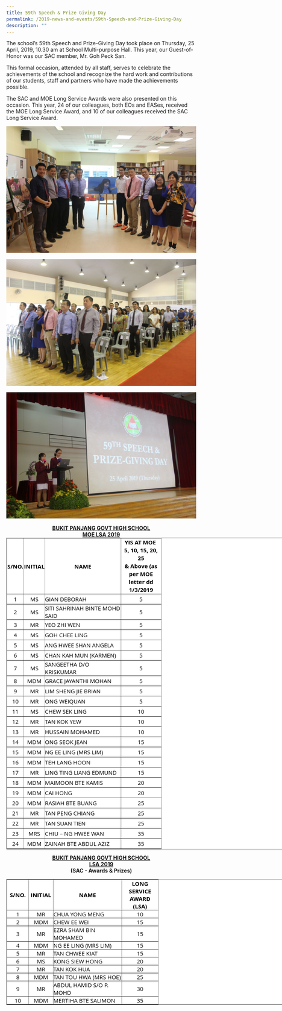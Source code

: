 ```yaml
---
title: 59th Speech & Prize Giving Day
permalink: /2019-news-and-events/59th-Speech-and-Prize-Giving-Day
description: ""
---
```

The school’s 59th Speech and Prize-Giving Day took place on Thursday, 25 April, 2019, 10.30 am at School Multi-purpose Hall. This year, our Guest-of-Honor was our SAC member, Mr. Goh Peck San.

  

This formal occasion, attended by all staff, serves to celebrate the achievements of the school and recognize the hard work and contributions of our students, staff and partners who have made the achievements possible.

  

The SAC and MOE Long Service Awards were also presented on this occasion. This year, 24 of our colleagues, both EOs and EASes, received the MOE Long Service Award, and 10 of our colleagues received the SAC Long Service Award.

![](/images/Speech%20Day%2001.jpeg)

![](/images/Speech%20Day%2002.jpeg)

![](/images/Speech%20Day%2003.jpeg)



<center><strong><u>BUKIT PANJANG GOVT HIGH SCHOOL
<br>MOE LSA 2019</u></strong></center>

  

<table border="1" cellspacing="0" cellpadding="0" style="margin: 0px; outline: 0px; padding: 0px; color: rgb(0, 0, 0); font-family: &quot;Open Sans&quot;, sans-serif; font-size: 15px; font-style: normal; font-variant-ligatures: normal; font-variant-caps: normal; font-weight: 400; letter-spacing: normal; orphans: 2; text-align: left; text-transform: none; white-space: normal; widows: 2; word-spacing: 0px; -webkit-text-stroke-width: 0px; background-color: rgb(255, 255, 255); text-decoration-thickness: initial; text-decoration-style: initial; text-decoration-color: initial; width: 820px;"><colgroup style="margin: 0px; outline: 0px; padding: 0px;"><col width="44" style="margin: 0px; outline: 0px; padding: 0px;"><col width="51" style="margin: 0px; outline: 0px; padding: 0px;"><col width="201" style="margin: 0px; outline: 0px; padding: 0px;"><col width="106" style="margin: 0px; outline: 0px; padding: 0px;"></colgroup><tbody style="margin: 0px; outline: 0px; padding: 0px;"><tr style="margin: 0px; outline: 0px; padding: 0px;"><td width="44" height="85" style="margin: 0px; outline: 0px; padding: 0px; text-align: center;"><b style="margin: 0px; outline: 0px; padding: 0px;">S/NO.</b></td><td width="51" style="margin: 0px; outline: 0px; padding: 0px; text-align: center;"><b style="margin: 0px; outline: 0px; padding: 0px;">INITIAL</b></td><td width="201" style="margin: 0px; outline: 0px; padding: 0px; text-align: center;"><b style="margin: 0px; outline: 0px; padding: 0px;">NAME</b></td><td width="106" style="margin: 0px; outline: 0px; padding: 0px;"><div style="margin: 0px; outline: 0px; padding: 0px; line-height: 21px; text-align: center;"><b style="margin: 0px; outline: 0px; padding: 0px; background-color: initial;">YIS AT MOE&nbsp;</b></div><b style="margin: 0px; outline: 0px; padding: 0px;"><div style="margin: 0px; outline: 0px; padding: 0px; line-height: 21px; text-align: center;"><b style="margin: 0px; outline: 0px; padding: 0px; background-color: initial;">5, 10, 15, 20, 25</b></div><div style="margin: 0px; outline: 0px; padding: 0px; line-height: 21px; text-align: center;"><b style="margin: 0px; outline: 0px; padding: 0px; background-color: initial;">&amp; Above (as per MOE letter dd 1/3/2019</b></div></b></td></tr><tr style="margin: 0px; outline: 0px; padding: 0px;"><td height="26" style="margin: 0px; outline: 0px; padding: 0px; text-align: center;">1</td><td style="margin: 0px; outline: 0px; padding: 0px; text-align: center;">MS</td><td style="margin: 0px; outline: 0px; padding: 0px; text-align: left;">GIAN DEBORAH</td><td width="106" style="margin: 0px; outline: 0px; padding: 0px; text-align: center;">5</td></tr><tr style="margin: 0px; outline: 0px; padding: 0px;"><td width="44" height="26" style="margin: 0px; outline: 0px; padding: 0px; text-align: center;">2</td><td style="margin: 0px; outline: 0px; padding: 0px; text-align: center;">MS</td><td width="201" style="margin: 0px; outline: 0px; padding: 0px; text-align: left;">SITI SAHRINAH BINTE MOHD SAID</td><td width="106" style="margin: 0px; outline: 0px; padding: 0px; text-align: center;">5</td></tr><tr style="margin: 0px; outline: 0px; padding: 0px;"><td height="26" style="margin: 0px; outline: 0px; padding: 0px; text-align: center;">3</td><td style="margin: 0px; outline: 0px; padding: 0px; text-align: center;">MR</td><td width="201" style="margin: 0px; outline: 0px; padding: 0px; text-align: left;">YEO ZHI WEN</td><td width="106" style="margin: 0px; outline: 0px; padding: 0px; text-align: center;">5</td></tr><tr style="margin: 0px; outline: 0px; padding: 0px;"><td width="44" height="26" style="margin: 0px; outline: 0px; padding: 0px; text-align: center;">4</td><td style="margin: 0px; outline: 0px; padding: 0px; text-align: center;">MS</td><td style="margin: 0px; outline: 0px; padding: 0px; text-align: left;">GOH CHEE LING</td><td width="106" style="margin: 0px; outline: 0px; padding: 0px; text-align: center;">5</td></tr><tr style="margin: 0px; outline: 0px; padding: 0px;"><td height="26" style="margin: 0px; outline: 0px; padding: 0px; text-align: center;">5</td><td style="margin: 0px; outline: 0px; padding: 0px; text-align: center;">MS</td><td style="margin: 0px; outline: 0px; padding: 0px; text-align: left;">ANG HWEE SHAN ANGELA</td><td width="106" style="margin: 0px; outline: 0px; padding: 0px; text-align: center;">5</td></tr><tr style="margin: 0px; outline: 0px; padding: 0px;"><td width="44" height="26" style="margin: 0px; outline: 0px; padding: 0px; text-align: center;">6</td><td style="margin: 0px; outline: 0px; padding: 0px; text-align: center;">MS</td><td width="201" style="margin: 0px; outline: 0px; padding: 0px; text-align: left;">CHAN KAH MUN (KARMEN)</td><td width="106" style="margin: 0px; outline: 0px; padding: 0px; text-align: center;">5</td></tr><tr style="margin: 0px; outline: 0px; padding: 0px;"><td height="26" style="margin: 0px; outline: 0px; padding: 0px; text-align: center;">7</td><td style="margin: 0px; outline: 0px; padding: 0px; text-align: center;">MS</td><td width="201" style="margin: 0px; outline: 0px; padding: 0px; text-align: left;">SANGEETHA D/O KRISKUMAR</td><td width="106" style="margin: 0px; outline: 0px; padding: 0px; text-align: center;">5</td></tr><tr style="margin: 0px; outline: 0px; padding: 0px;"><td width="44" height="26" style="margin: 0px; outline: 0px; padding: 0px; text-align: center;">8</td><td width="51" style="margin: 0px; outline: 0px; padding: 0px; text-align: center;">MDM</td><td width="201" style="margin: 0px; outline: 0px; padding: 0px; text-align: left;">GRACE JAYANTHI MOHAN</td><td width="106" style="margin: 0px; outline: 0px; padding: 0px; text-align: center;">5</td></tr><tr style="margin: 0px; outline: 0px; padding: 0px;"><td height="26" style="margin: 0px; outline: 0px; padding: 0px; text-align: center;">9</td><td style="margin: 0px; outline: 0px; padding: 0px; text-align: center;">MR</td><td width="201" style="margin: 0px; outline: 0px; padding: 0px; text-align: left;">LIM SHENG JIE BRIAN</td><td width="106" style="margin: 0px; outline: 0px; padding: 0px; text-align: center;">5</td></tr><tr style="margin: 0px; outline: 0px; padding: 0px;"><td width="44" height="26" style="margin: 0px; outline: 0px; padding: 0px; text-align: center;">10</td><td style="margin: 0px; outline: 0px; padding: 0px; text-align: center;">MR</td><td width="201" style="margin: 0px; outline: 0px; padding: 0px; text-align: left;">ONG WEIQUAN</td><td width="106" style="margin: 0px; outline: 0px; padding: 0px; text-align: center;">5</td></tr><tr style="margin: 0px; outline: 0px; padding: 0px;"><td height="26" style="margin: 0px; outline: 0px; padding: 0px; text-align: center;">11</td><td style="margin: 0px; outline: 0px; padding: 0px; text-align: center;">MS</td><td width="201" style="margin: 0px; outline: 0px; padding: 0px; text-align: left;">CHEW SEK LING</td><td width="106" style="margin: 0px; outline: 0px; padding: 0px; text-align: center;">10</td></tr><tr style="margin: 0px; outline: 0px; padding: 0px;"><td width="44" height="26" style="margin: 0px; outline: 0px; padding: 0px; text-align: center;">12</td><td width="51" style="margin: 0px; outline: 0px; padding: 0px; text-align: center;">MR</td><td width="201" style="margin: 0px; outline: 0px; padding: 0px; text-align: left;">TAN KOK YEW</td><td width="106" style="margin: 0px; outline: 0px; padding: 0px; text-align: center;">10</td></tr><tr style="margin: 0px; outline: 0px; padding: 0px;"><td height="26" style="margin: 0px; outline: 0px; padding: 0px; text-align: center;">13</td><td style="margin: 0px; outline: 0px; padding: 0px; text-align: center;">MR</td><td width="201" style="margin: 0px; outline: 0px; padding: 0px; text-align: left;">HUSSAIN MOHAMED</td><td width="106" style="margin: 0px; outline: 0px; padding: 0px; text-align: center;">10</td></tr><tr style="margin: 0px; outline: 0px; padding: 0px;"><td width="44" height="26" style="margin: 0px; outline: 0px; padding: 0px; text-align: center;">14</td><td width="51" style="margin: 0px; outline: 0px; padding: 0px; text-align: center;">MDM</td><td width="201" style="margin: 0px; outline: 0px; padding: 0px; text-align: left;">ONG SEOK JEAN</td><td width="106" style="margin: 0px; outline: 0px; padding: 0px; text-align: center;">15</td></tr><tr style="margin: 0px; outline: 0px; padding: 0px;"><td height="26" style="margin: 0px; outline: 0px; padding: 0px; text-align: center;">15</td><td width="51" style="margin: 0px; outline: 0px; padding: 0px; text-align: center;">MDM</td><td width="201" style="margin: 0px; outline: 0px; padding: 0px; text-align: left;">NG EE LING (MRS LIM)</td><td width="106" style="margin: 0px; outline: 0px; padding: 0px; text-align: center;">15</td></tr><tr style="margin: 0px; outline: 0px; padding: 0px;"><td width="44" height="26" style="margin: 0px; outline: 0px; padding: 0px; text-align: center;">16</td><td width="51" style="margin: 0px; outline: 0px; padding: 0px; text-align: center;">MDM</td><td width="201" style="margin: 0px; outline: 0px; padding: 0px; text-align: left;">TEH LANG HOON</td><td width="106" style="margin: 0px; outline: 0px; padding: 0px; text-align: center;">15</td></tr><tr style="margin: 0px; outline: 0px; padding: 0px;"><td height="26" style="margin: 0px; outline: 0px; padding: 0px; text-align: center;">17</td><td width="51" style="margin: 0px; outline: 0px; padding: 0px; text-align: center;">MR</td><td width="201" style="margin: 0px; outline: 0px; padding: 0px; text-align: left;">LING TING LIANG EDMUND</td><td width="106" style="margin: 0px; outline: 0px; padding: 0px; text-align: center;">15</td></tr><tr style="margin: 0px; outline: 0px; padding: 0px;"><td width="44" height="26" style="margin: 0px; outline: 0px; padding: 0px; text-align: center;">18</td><td width="51" style="margin: 0px; outline: 0px; padding: 0px; text-align: center;">MDM</td><td width="201" style="margin: 0px; outline: 0px; padding: 0px; text-align: left;">MAIMOON BTE KAMIS</td><td width="106" style="margin: 0px; outline: 0px; padding: 0px; text-align: center;">20</td></tr><tr style="margin: 0px; outline: 0px; padding: 0px;"><td height="26" style="margin: 0px; outline: 0px; padding: 0px; text-align: center;">19</td><td width="51" style="margin: 0px; outline: 0px; padding: 0px; text-align: center;">MDM</td><td width="201" style="margin: 0px; outline: 0px; padding: 0px; text-align: left;">CAI HONG</td><td width="106" style="margin: 0px; outline: 0px; padding: 0px; text-align: center;">20</td></tr><tr style="margin: 0px; outline: 0px; padding: 0px;"><td width="44" height="26" style="margin: 0px; outline: 0px; padding: 0px; text-align: center;">20</td><td style="margin: 0px; outline: 0px; padding: 0px; text-align: center;">MDM</td><td width="201" style="margin: 0px; outline: 0px; padding: 0px; text-align: left;">RASIAH BTE BUANG</td><td width="106" style="margin: 0px; outline: 0px; padding: 0px; text-align: center;">25</td></tr><tr style="margin: 0px; outline: 0px; padding: 0px;"><td height="26" style="margin: 0px; outline: 0px; padding: 0px; text-align: center;">21</td><td width="51" style="margin: 0px; outline: 0px; padding: 0px; text-align: center;">MR</td><td width="201" style="margin: 0px; outline: 0px; padding: 0px; text-align: left;">TAN PENG CHIANG</td><td width="106" style="margin: 0px; outline: 0px; padding: 0px; text-align: center;">25</td></tr><tr style="margin: 0px; outline: 0px; padding: 0px;"><td width="44" height="26" style="margin: 0px; outline: 0px; padding: 0px; text-align: center;">22</td><td width="51" style="margin: 0px; outline: 0px; padding: 0px; text-align: center;">MR</td><td width="201" style="margin: 0px; outline: 0px; padding: 0px; text-align: left;">TAN SUAN TIEN</td><td width="106" style="margin: 0px; outline: 0px; padding: 0px; text-align: center;">25</td></tr><tr style="margin: 0px; outline: 0px; padding: 0px;"><td height="26" style="margin: 0px; outline: 0px; padding: 0px; text-align: center;">23</td><td width="51" style="margin: 0px; outline: 0px; padding: 0px; text-align: center;">MRS</td><td width="201" style="margin: 0px; outline: 0px; padding: 0px; text-align: left;">CHIU – NG HWEE WAN</td><td width="106" style="margin: 0px; outline: 0px; padding: 0px; text-align: center;">35</td></tr><tr style="margin: 0px; outline: 0px; padding: 0px;"><td width="44" height="26" style="margin: 0px; outline: 0px; padding: 0px; text-align: center;">24</td><td width="51" style="margin: 0px; outline: 0px; padding: 0px; text-align: center;">MDM</td><td width="201" style="margin: 0px; outline: 0px; padding: 0px; text-align: left;">ZAINAH BTE ABDUL AZIZ</td><td width="106" style="margin: 0px; outline: 0px; padding: 0px; text-align: center;">35</td></tr></tbody></table>

  

<strong><center><u>BUKIT PANJANG GOVT HIGH SCHOOL</u>
	<br><u>LSA 2019</u>
	<br>(SAC - Awards & Prizes)</center></strong>

  

<table border="1" cellspacing="0" cellpadding="0" style="margin: 0px; outline: 0px; padding: 0px; color: rgb(0, 0, 0); font-family: &quot;Open Sans&quot;, sans-serif; font-size: 15px; font-style: normal; font-variant-ligatures: normal; font-variant-caps: normal; font-weight: 400; letter-spacing: normal; orphans: 2; text-align: left; text-transform: none; white-space: normal; widows: 2; word-spacing: 0px; -webkit-text-stroke-width: 0px; background-color: rgb(255, 255, 255); text-decoration-thickness: initial; text-decoration-style: initial; text-decoration-color: initial; width: 820px;"><colgroup style="margin: 0px; outline: 0px; padding: 0px;"><col width="57" style="margin: 0px; outline: 0px; padding: 0px;"><col width="64" style="margin: 0px; outline: 0px; padding: 0px;"><col width="181" style="margin: 0px; outline: 0px; padding: 0px;"><col width="96" style="margin: 0px; outline: 0px; padding: 0px;"></colgroup><tbody style="margin: 0px; outline: 0px; padding: 0px;"><tr style="margin: 0px; outline: 0px; padding: 0px;"><td width="57" height="34" style="margin: 0px; outline: 0px; padding: 0px; text-align: center;"><b style="margin: 0px; outline: 0px; padding: 0px;">S/NO.</b></td><td width="64" style="margin: 0px; outline: 0px; padding: 0px; text-align: center;"><b style="margin: 0px; outline: 0px; padding: 0px;">INITIAL</b></td><td width="181" style="margin: 0px; outline: 0px; padding: 0px; text-align: center;"><b style="margin: 0px; outline: 0px; padding: 0px;">NAME</b></td><td width="96" style="margin: 0px; outline: 0px; padding: 0px; text-align: center;"><b style="margin: 0px; outline: 0px; padding: 0px;">LONG SERVICE AWARD (LSA)</b></td></tr><tr style="margin: 0px; outline: 0px; padding: 0px;"><td height="20" style="margin: 0px; outline: 0px; padding: 0px; text-align: center;">1</td><td style="margin: 0px; outline: 0px; padding: 0px; text-align: center;">MR</td><td style="margin: 0px; outline: 0px; padding: 0px; text-align: left;">CHUA YONG MENG</td><td style="margin: 0px; outline: 0px; padding: 0px; text-align: center;">10</td></tr><tr style="margin: 0px; outline: 0px; padding: 0px;"><td width="57" height="20" style="margin: 0px; outline: 0px; padding: 0px; text-align: center;">2</td><td width="64" style="margin: 0px; outline: 0px; padding: 0px; text-align: center;">MDM</td><td width="181" style="margin: 0px; outline: 0px; padding: 0px; text-align: left;">CHEW EE WEI</td><td style="margin: 0px; outline: 0px; padding: 0px; text-align: center;">15</td></tr><tr style="margin: 0px; outline: 0px; padding: 0px;"><td height="20" style="margin: 0px; outline: 0px; padding: 0px; text-align: center;">3</td><td width="64" style="margin: 0px; outline: 0px; padding: 0px; text-align: center;">MR</td><td width="181" style="margin: 0px; outline: 0px; padding: 0px; text-align: left;">EZRA SHAM BIN MOHAMED</td><td style="margin: 0px; outline: 0px; padding: 0px; text-align: center;">15</td></tr><tr style="margin: 0px; outline: 0px; padding: 0px;"><td width="57" height="20" style="margin: 0px; outline: 0px; padding: 0px; text-align: center;">4</td><td width="64" style="margin: 0px; outline: 0px; padding: 0px; text-align: center;">MDM</td><td width="181" style="margin: 0px; outline: 0px; padding: 0px; text-align: left;">NG EE LING (MRS LIM)</td><td style="margin: 0px; outline: 0px; padding: 0px; text-align: center;">15</td></tr><tr style="margin: 0px; outline: 0px; padding: 0px;"><td height="20" style="margin: 0px; outline: 0px; padding: 0px; text-align: center;">5</td><td width="64" style="margin: 0px; outline: 0px; padding: 0px; text-align: center;">MR</td><td width="181" style="margin: 0px; outline: 0px; padding: 0px; text-align: left;">TAN CHWEE KIAT</td><td style="margin: 0px; outline: 0px; padding: 0px; text-align: center;">15</td></tr><tr style="margin: 0px; outline: 0px; padding: 0px;"><td width="57" height="20" style="margin: 0px; outline: 0px; padding: 0px; text-align: center;">6</td><td width="64" style="margin: 0px; outline: 0px; padding: 0px; text-align: center;">MS</td><td width="181" style="margin: 0px; outline: 0px; padding: 0px; text-align: left;">KONG SIEW HONG</td><td style="margin: 0px; outline: 0px; padding: 0px; text-align: center;">20</td></tr><tr style="margin: 0px; outline: 0px; padding: 0px;"><td height="20" style="margin: 0px; outline: 0px; padding: 0px; text-align: center;">7</td><td width="64" style="margin: 0px; outline: 0px; padding: 0px; text-align: center;">MR</td><td width="181" style="margin: 0px; outline: 0px; padding: 0px; text-align: left;">TAN KOK HUA</td><td style="margin: 0px; outline: 0px; padding: 0px; text-align: center;">20</td></tr><tr style="margin: 0px; outline: 0px; padding: 0px;"><td width="57" height="20" style="margin: 0px; outline: 0px; padding: 0px; text-align: center;">8</td><td width="64" style="margin: 0px; outline: 0px; padding: 0px; text-align: center;">MDM</td><td width="181" style="margin: 0px; outline: 0px; padding: 0px; text-align: left;">TAN TOU HWA (MRS HOE)</td><td style="margin: 0px; outline: 0px; padding: 0px; text-align: center;">25</td></tr><tr style="margin: 0px; outline: 0px; padding: 0px;"><td height="20" style="margin: 0px; outline: 0px; padding: 0px; text-align: center;">9</td><td width="64" style="margin: 0px; outline: 0px; padding: 0px; text-align: center;">MR</td><td width="181" style="margin: 0px; outline: 0px; padding: 0px; text-align: left;">ABDUL HAMID S/O P. MOHD</td><td style="margin: 0px; outline: 0px; padding: 0px; text-align: center;">30</td></tr><tr style="margin: 0px; outline: 0px; padding: 0px;"><td width="57" height="20" style="margin: 0px; outline: 0px; padding: 0px; text-align: center;">10</td><td width="64" style="margin: 0px; outline: 0px; padding: 0px; text-align: center;">MDM</td><td width="181" style="margin: 0px; outline: 0px; padding: 0px; text-align: left;">MERTIHA BTE SALIMON</td><td style="margin: 0px; outline: 0px; padding: 0px; text-align: center;">35</td></tr></tbody></table>